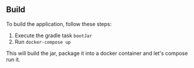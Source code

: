## Build
To build the application, follow these steps:

1. Execute the gradle task ``bootJar``
2. Run ``docker-compose up``

This will build the jar, package it into a docker container and let's compose run it.
